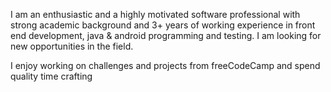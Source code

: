 I am an enthusiastic and a highly motivated software professional with strong academic background and 3+ years of working experience in front end development,
java & android programming and testing. I am looking for new opportunities in the field.

I enjoy working on challenges and projects from freeCodeCamp and spend quality time crafting
